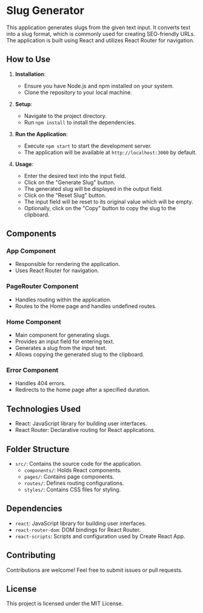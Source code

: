 # Slug Generator

This application generates slugs from the given text input. It converts text into a slug format, which is commonly used for creating SEO-friendly URLs. The application is built using React and utilizes React Router for navigation.

## How to Use

1. **Installation**: 
   - Ensure you have Node.js and npm installed on your system.
   - Clone the repository to your local machine.

2. **Setup**:
   - Navigate to the project directory.
   - Run `npm install` to install the dependencies.

3. **Run the Application**:
   - Execute `npm start` to start the development server.
   - The application will be available at `http://localhost:3000` by default.

4. **Usage**:
   - Enter the desired text into the input field.
   - Click on the "Generate Slug" button.
   - The generated slug will be displayed in the output field.
   - Click on the "Reset Slug" button.
   - The input field will be reset to its original value which will be empty.
   - Optionally, click on the "Copy" button to copy the slug to the clipboard.

## Components

### App Component
- Responsible for rendering the application.
- Uses React Router for navigation.

### PageRouter Component
- Handles routing within the application.
- Routes to the Home page and handles undefined routes.

### Home Component
- Main component for generating slugs.
- Provides an input field for entering text.
- Generates a slug from the input text.
- Allows copying the generated slug to the clipboard.

### Error Component
- Handles 404 errors.
- Redirects to the home page after a specified duration.

## Technologies Used

- React: JavaScript library for building user interfaces.
- React Router: Declarative routing for React applications.

## Folder Structure

- `src/`: Contains the source code for the application.
  - `components/`: Holds React components.
  - `pages/`: Contains page components.
  - `routes/`: Defines routing configurations.
  - `styles/`: Contains CSS files for styling.
  
## Dependencies

- `react`: JavaScript library for building user interfaces.
- `react-router-dom`: DOM bindings for React Router.
- `react-scripts`: Scripts and configuration used by Create React App.

## Contributing

Contributions are welcome! Feel free to submit issues or pull requests.

## License

This project is licensed under the MIT License.